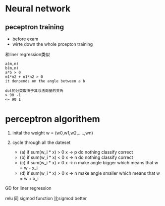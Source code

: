 # Neural network

## peceptron training 

- before exam
- wirte down the whole prcepton training 

和liner regression类似

```
a(m,n)
b(m,n)
a*b > 0
m1*m2 + n1*n2 > 0 
it denpends on the angle between a b 

```
```
dot的分类取决于其与法向量的夹角
> 90 -1
<= 90 1
```

# perceptron algorithem

1. inital the weight w = (w0,w1,w2,.....,wn)

2. cycle through all the dateset 
   - (a) if sum(w_i * x) > 0  x -> p do nothing classify correct
   - (b) if sum(w_i * x) < 0  x -> n do nothing classify correct
   - (c) if sum(w_i * x) > 0  x -> n make angle bigger  which means that w = w - x_i
   - (d) if sum(w_i * x) > 0  x -> n make angle smaller  which means that w = w + x_i

GD for liner regression

relu 同  sigmod function 比sigmod better
